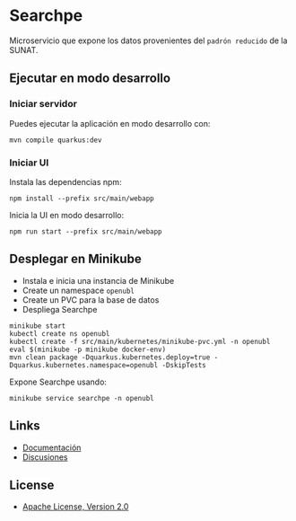 # Searchpe

Microservicio que expone los datos provenientes del `padrón reducido` de la SUNAT.

## Ejecutar en modo desarrollo

### Iniciar servidor

Puedes ejecutar la aplicación en modo desarrollo con:

```shell script
mvn compile quarkus:dev
```

### Iniciar UI

Instala las dependencias npm:

```shell
npm install --prefix src/main/webapp
```

Inicia la UI en modo desarrollo:

```shell
npm run start --prefix src/main/webapp
```

## Desplegar en Minikube

- Instala e inicia una instancia de Minikube
- Create un namespace `openubl`
- Create un PVC para la base de datos
- Despliega Searchpe

```shell
minikube start
kubectl create ns openubl
kubectl create -f src/main/kubernetes/minikube-pvc.yml -n openubl
eval $(minikube -p minikube docker-env)
mvn clean package -Dquarkus.kubernetes.deploy=true -Dquarkus.kubernetes.namespace=openubl -DskipTests
```

Expone Searchpe usando:

```shell
minikube service searchpe -n openubl
```

## Links

- [Documentación](https://project-openubl.github.io)
- [Discusiones](https://github.com/project-openubl/searchpe/discussions)

## License

- [Apache License, Version 2.0](https://www.apache.org/licenses/LICENSE-2.0)
